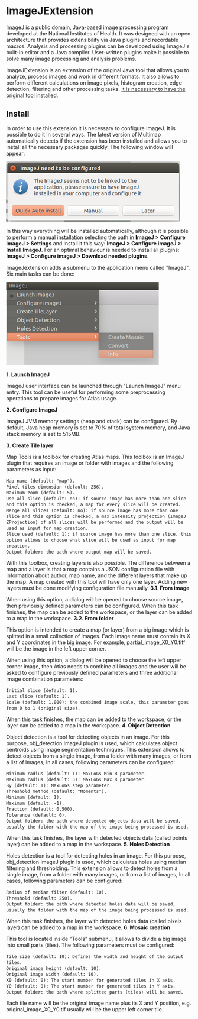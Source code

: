 # ImageJExtension
[ImageJ](https://imagej.nih.gov/ij/index.html) is a public domain, Java-based image processing program developed at the National Institutes of Health. It was designed with an open architecture that provides extensibility via Java plugins and recordable macros. Analysis and processing plugins can be developed using ImageJ's built-in editor and a Java compiler. User-written plugins make it possible to solve many image processing and analysis problems.

ImageJExtension is an extension of the original Java tool that allows you to analyze, process images and work in different formats. It also allows to perform different calculations on image pixels, histogram creation, edge detection, filtering and other processing tasks. [It is necessary to have the original tool installed](https://imagej.nih.gov/ij/download.html).



## Install

In order to use this extension it is necessary to configure ImageJ. It is possible to do it in several ways. The latest version of Multimap automatically detects if the extension has been installed and allows you to install all the necessary packages quickly. The following window will appear:

![picture](images/quickinstall.png)

In this way everything will be installed automatically, although it is possible to perform a manual installation selecting the path in **ImageJ > Configure imageJ > Settings** and install it this way: **ImageJ > Configure imageJ > Install ImageJ**. For an optimal behaviour is needed to install all plugins: **ImageJ > Configure imageJ > Download needed plugins**.


ImageJextension adds a submenu to the application menu called "ImageJ". Six main tasks can be done:

![picture](images/imagejmenu.png)

**1. Launch ImageJ**

ImageJ user interface can be launched through "Launch ImageJ" menu entry. This tool can be useful for performing some preprocessing operations to prepare images for Atlas usage.

**2. Configure ImageJ**

ImageJ JVM memory settings (heap and stack) can be configured. By default, Java heap memory is set to 70% of total system memory, and Java stack memory is set to 515MB.

**3. Create Tile layer**

Map Tools is a toolbox for creating Atlas maps. This toolbox is an ImageJ plugin that requires an image or folder with images and the following parameters as input:

    Map name (default: "map").
    Pixel tiles dimension (default: 256).
    Maximum zoom (default: 5).
    Use all slice (default: no): if source image has more than one slice and this option is checked, a map for every slice will be created.
    Merge all slices (default: no): if source image has more than one slice and this option is checked, a max intensity projection (ImageJ ZProjection) of all slices will be performed and the output will be used as input for map creation.
    Slice used (default: 1): if source image has more than one slice, this option allows to choose what slice will be used as input for map creation.
    Output folder: the path where output map will be saved.

With this toolbox, creating layers is also possible. The difference between a map and a layer is that a map contains a JSON configuration file with information about author, map name, and the different layers that make up the map. A map created with this tool will have only one layer. Adding new layers must be done modifying configuration file manually.
**3.1. From image**

When using this option, a dialog will be opened to choose source image, then previously defined parameters can be configured. When this task finishes, the map can be added to the workspace, or the layer can be added to a map in the workspace.
**3.2. From folder**

This option is intended to create a map (or layer) from a big image which is splitted in a small collection of images. Each image name must contain its X and Y coordinates in the big image. For example, partial_image_X0_Y0.tiff will be the image in the left upper corner.

When using this option, a dialog will be opened to choose the left upper corner image, then Atlas needs to combine all images and the user will be asked to configure previously defined parameters and three additional image combination parameters:

    Initial slice (default: 1).
    Last slice (default: 1).
    Scale (default: 1.000): the combined image scale, this parameter goes from 0 to 1 (original size).

When this task finishes, the map can be added to the workspace, or the layer can be added to a map in the workspace.
**4. Object Detection**

Object detection is a tool for detecting objects in an image. For this purpose, obj_detection ImageJ plugin is used, which calculates object centroids using image segmentation techniques. This extension allows to detect objects from a single image, from a folder with many images, or from a list of images, In all cases, following parameters can be configured:

    Minimum radius (default: 1): MaxLoGs Min R parameter.
    Maximum radius (default: 5): MaxLoGs Max R parameter.
    By (default: 1): MaxLoGs step parameter.
    Threshold method (default: "Moments").
    Minimum (default: 1).
    Maximum (default: -1).
    Fraction (default: 0.500).
    Tolerance (default: 0).
    Output folder: the path where detected objects data will be saved, usually the folder with the map of the image being processed is used.

When this task finishes, the layer with detected objects data (called points layer) can be added to a map in the workspace.
**5. Holes Detection**

Holes detection is a tool for detecting holes in an image. For this purpose, obj_detection ImageJ plugin is used, which calculates holes using median filtering and thresholding. This extension allows to detect holes from a single image, from a folder with many images, or from a list of images, In all cases, following parameters can be configured:

    Radius of median filter (default: 10).
    Threshold (default: 250).
    Output folder: the path where detected holes data will be saved, usually the folder with the map of the image being processed is used.

When this task finishes, the layer with detected holes data (called pixels layer) can be added to a map in the workspace.
**6. Mosaic creation**

This tool is located inside "Tools" submenu, it allows to divide a big image into small parts (tiles). The following parameters must be configured:

    Tile size (default: 10): Defines the width and height of the output tiles.
    Original image height (default: 10).
    Original image width (default: 10).
    X0 (default: 0): The start number for generated tiles in X axis.
    Y0 (default: 0): The start number for generated tiles in Y axis.
    Output folder: the path where splitted parts (tiles) will be saved.

Each tile name will be the original image name plus its X and Y position, e.g. original_image_X0_Y0.tif usually will be the upper left corner tile.



